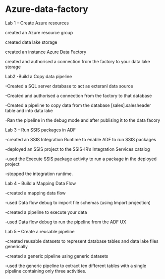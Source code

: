 # Azure-data-factory

Lab 1 – Create Azure resources

created an Azure resource group

created data lake storage

created an instance Azure Data Factory

created and authorised a connection from the factory to your data lake storage


Lab2 -Build a Copy data pipeline

-Created a SQL server database to act as exteranl data source

-Created and authorised a connection from the factory to that database

-Created a pipeline to copy data from the database [sales].salesheader table and into data lake

-Ran the pipeline in the debug mode and after publising it to the data facory

Lab 3 – Run SSIS packages in ADF

-created an SSIS Integration Runtime to enable ADF to run SSIS packages

-deployed an SSIS project to the SSIS-IR’s Integration Services catalog

-used the Execute SSIS package activity to run a package in the deployed project

-stopped the integration runtime.

Lab 4 – Build a Mapping Data Flow

-created a mapping data flow

-used Data flow debug to import file schemas (using Import projection)

-created a pipeline to execute your data

-used Data flow debug to run the pipeline from the ADF UX

Lab 5 – Create a reusable pipeline

-created reusable datasets to represent database tables and data lake files generically

-created a generic pipeline using generic datasets

-used the generic pipeline to extract ten different tables with a single pipeline containing only 
three activities.


